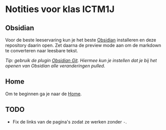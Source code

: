 # Notities voor klas ICTM1J

## Obsidian

Voor de beste leeservaring kun je het beste [Obsidian](https://obsidian.md/) installeren en deze repository daarin open. Zet daarna de preview mode aan om de markdown te converteren naar leesbare tekst.

*Tip: gebruik de plugin [Obsidian Git](https://github.com/denolehov/obsidian-git). Hiermee kun je instellen dat je bij het openen van Obsidian alle veranderingen pulled.*

## Home

Om te beginnen ga je naar de [Home](./Home.md).

## TODO

- Fix de links van de pagina's zodat ze werken zonder `-`.